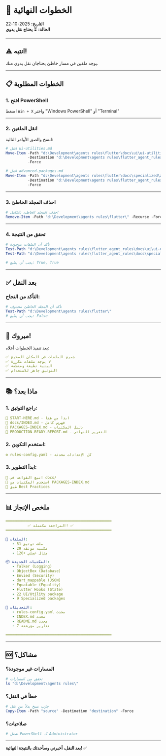 # 🎯 الخطوات النهائية

**التاريخ:** 2025-10-22  
**الحالة:** ⏳ **يحتاج نقل يدوي**

---

## ⚠️ انتبه!

يوجد ملفين في مسار خاطئ يحتاجان نقل يدوي منك.

---

## 📋 الخطوات المطلوبة

### **1. افتح PowerShell**

اضغط `Win + X` واختر "Windows PowerShell" أو "Terminal"

---

### **2. انقل الملفين**

انسخ والصق الأوامر التالية:

```powershell
# انقل ui-utilities.md
Move-Item -Path "d:\Development\agents rules\flutter\docs\ui\ui-utilities.md" `
          -Destination "d:\Development\agents rules\flutter_agent_rules\docs\ui\ui-utilities.md" `
          -Force

# انقل advanced-packages.md
Move-Item -Path "d:\Development\agents rules\flutter\docs\specialized\advanced-packages.md" `
          -Destination "d:\Development\agents rules\flutter_agent_rules\docs\specialized\advanced-packages.md" `
          -Force
```

---

### **3. احذف المجلد الخاطئ**

```powershell
# احذف المجلد الخاطئ بالكامل
Remove-Item -Path "d:\Development\agents rules\flutter\" -Recurse -Force
```

---

### **4. تحقق من النتيجة**

```powershell
# تأكد أن الملفات موجودة
Test-Path "d:\Development\agents rules\flutter_agent_rules\docs\ui\ui-utilities.md"
Test-Path "d:\Development\agents rules\flutter_agent_rules\docs\specialized\advanced-packages.md"

# يجب أن يطبع: True, True
```

---

## ✅ بعد النقل

### **التأكد من النجاح:**
```powershell
# تأكد أن المجلد الخاطئ محذوف
Test-Path "d:\Development\agents rules\flutter\"
# يجب أن يطبع: False
```

---

## 🎉 مبروك!

بعد تنفيذ الخطوات أعلاه:

```yaml
✅ جميع الملفات في المكان الصحيح
✅ لا يوجد ملفات مكررة
✅ البنية نظيفة ومنظمة
✅ التوثيق جاهز للاستخدام
```

---

## 📚 ماذا بعد؟

### **1. راجع التوثيق:**
```yaml
📖 START-HERE.md - ابدأ من هنا
📖 docs/INDEX.md - فهرس كامل
📖 PACKAGES-INDEX.md - دليل المكتبات
📖 PRODUCTION-READY-REPORT.md - التقرير النهائي
```

### **2. استخدم التكوين:**
```yaml
⚙️ rules-config.yaml - كل الإعدادات محدثة
```

### **3. ابدأ التطوير:**
```yaml
🚀 اتبع القواعد في docs/
🚀 استخدم المكتبات من PACKAGES-INDEX.md
🚀 طبق Best Practices
```

---

## 📊 ملخص الإنجاز

```yaml
════════════════════════════════════════════════
          ✅ المراجعة مكتملة! ✅
════════════════════════════════════════════════

📁 الملفات:
   - 51 ملف توثيق
   - 29 مكتبة موثقة
   - 120+ مثال عملي

📦 المكتبات الجديدة:
   - Talker (Logging)
   - ObjectBox (Database)
   - Envied (Security)
   - dart_mappable (JSON)
   - Equatable (Equality)
   - Flutter Hooks (State)
   - 22 UI/Utility package
   - 9 Specialized packages

📝 التحديثات:
   - rules-config.yaml محدث
   - INDEX.md محدث
   - README.md محدث
   - 7 تقارير مؤرشفة

════════════════════════════════════════════════
```

---

## 🆘 مشاكل؟

### **المسارات غير موجودة؟**
```powershell
# تحقق من المسارات
ls "d:\Development\agents rules\"
```

### **خطأ في النقل؟**
```powershell
# جرّب نسخ بدلاً من نقل
Copy-Item -Path "source" -Destination "destination" -Force
```

### **صلاحيات؟**
```powershell
# شغل PowerShell كـ Administrator
```

---

**بعد النقل، أخبرني وسأحدثك بالنتيجة النهائية!** ✅
